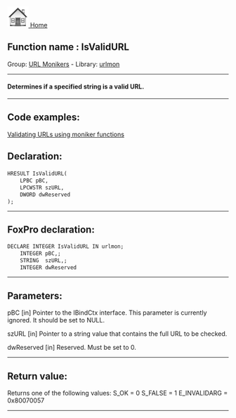 [<img src="../../images/home.png"> Home ](https://github.com/VFPX/Win32API)  

## Function name : IsValidURL
Group: [URL Monikers](../../functions_group.md#URL_Monikers)  -  Library: [urlmon](../../../libraries.md#urlmon)  
***  


#### Determines if a specified string is a valid URL.
***  


## Code examples:
[Validating URLs using moniker functions](../../samples/sample_194.md)  

## Declaration:
```foxpro  
HRESULT IsValidURL(
	LPBC pBC,
	LPCWSTR szURL,
	DWORD dwReserved
);  
```  
***  


## FoxPro declaration:
```foxpro  
DECLARE INTEGER IsValidURL IN urlmon;
	INTEGER pBC,;
	STRING  szURL,;
	INTEGER dwReserved  
```  
***  


## Parameters:
pBC
[in] Pointer to the IBindCtx interface. This parameter is currently ignored. It should be set to NULL. 

szURL
[in] Pointer to a string value that contains the full URL to be checked. 

dwReserved
[in] Reserved. Must be set to 0.  
***  


## Return value:
Returns one of the following values:
S_OK = 0
S_FALSE = 1
E_INVALIDARG = 0x80070057  
***  

